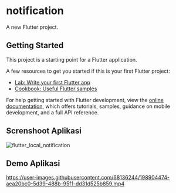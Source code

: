 # notification

A new Flutter project.

## Getting Started

This project is a starting point for a Flutter application.

A few resources to get you started if this is your first Flutter project:

- [Lab: Write your first Flutter app](https://docs.flutter.dev/get-started/codelab)
- [Cookbook: Useful Flutter samples](https://docs.flutter.dev/cookbook)

For help getting started with Flutter development, view the
[online documentation](https://docs.flutter.dev/), which offers tutorials,
samples, guidance on mobile development, and a full API reference.

## Screnshoot Aplikasi
![flutter_local_notification](https://user-images.githubusercontent.com/68136244/198904514-67838473-843d-4f2c-9b2b-a3e0b573e949.jpeg)

## Demo Aplikasi
https://user-images.githubusercontent.com/68136244/198904474-aea20bc0-5d39-488b-95f1-dd31d525b859.mp4
